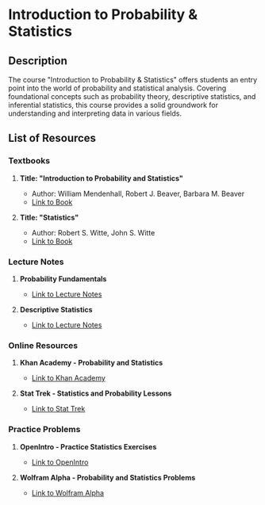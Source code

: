 # Introduction to Probability & Statistics

## Description

The course "Introduction to Probability & Statistics" offers students an entry point into the world of probability and statistical analysis. Covering foundational concepts such as probability theory, descriptive statistics, and inferential statistics, this course provides a solid groundwork for understanding and interpreting data in various fields.

## List of Resources

### Textbooks

1. **Title: "Introduction to Probability and Statistics"**
   - Author: William Mendenhall, Robert J. Beaver, Barbara M. Beaver
   - [Link to Book](http://example.com/intro-to-probability-statistics)

2. **Title: "Statistics"**
   - Author: Robert S. Witte, John S. Witte
   - [Link to Book](http://example.com/statistics-witte)

### Lecture Notes

1. **Probability Fundamentals**
   - [Link to Lecture Notes](http://example.com/probability-fundamentals)

2. **Descriptive Statistics**
   - [Link to Lecture Notes](http://example.com/descriptive-statistics)

### Online Resources

1. **Khan Academy - Probability and Statistics**
   - [Link to Khan Academy](http://khanacademy.org/probability-statistics)

2. **Stat Trek - Statistics and Probability Lessons**
   - [Link to Stat Trek](http://stattrek.com/statistics)

### Practice Problems

1. **OpenIntro - Practice Statistics Exercises**
   - [Link to OpenIntro](http://www.openintro.org/stat/exercises)

2. **Wolfram Alpha - Probability and Statistics Problems**
   - [Link to Wolfram Alpha](http://wolframalpha.com/probability-statistics-problems)
